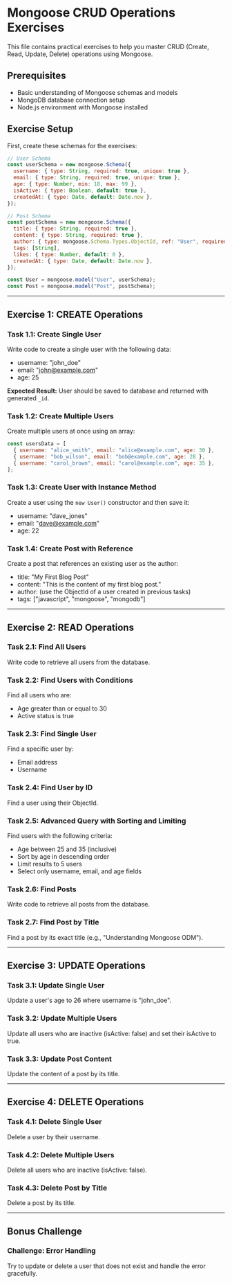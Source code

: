# Mongoose CRUD Operations Exercises

This file contains practical exercises to help you master CRUD (Create, Read, Update, Delete) operations using Mongoose.

## Prerequisites

- Basic understanding of Mongoose schemas and models
- MongoDB database connection setup
- Node.js environment with Mongoose installed

## Exercise Setup

First, create these schemas for the exercises:

```javascript
// User Schema
const userSchema = new mongoose.Schema({
  username: { type: String, required: true, unique: true },
  email: { type: String, required: true, unique: true },
  age: { type: Number, min: 18, max: 99 },
  isActive: { type: Boolean, default: true },
  createdAt: { type: Date, default: Date.now },
});

// Post Schema
const postSchema = new mongoose.Schema({
  title: { type: String, required: true },
  content: { type: String, required: true },
  author: { type: mongoose.Schema.Types.ObjectId, ref: "User", required: true },
  tags: [String],
  likes: { type: Number, default: 0 },
  createdAt: { type: Date, default: Date.now },
});

const User = mongoose.model("User", userSchema);
const Post = mongoose.model("Post", postSchema);
```

---

## Exercise 1: CREATE Operations

### Task 1.1: Create Single User

Write code to create a single user with the following data:

- username: "john_doe"
- email: "john@example.com"
- age: 25

**Expected Result:** User should be saved to database and returned with generated `_id`.

### Task 1.2: Create Multiple Users

Create multiple users at once using an array:

```javascript
const usersData = [
  { username: "alice_smith", email: "alice@example.com", age: 30 },
  { username: "bob_wilson", email: "bob@example.com", age: 28 },
  { username: "carol_brown", email: "carol@example.com", age: 35 },
];
```

### Task 1.3: Create User with Instance Method

Create a user using the `new User()` constructor and then save it:

- username: "dave_jones"
- email: "dave@example.com"
- age: 22

### Task 1.4: Create Post with Reference

Create a post that references an existing user as the author:

- title: "My First Blog Post"
- content: "This is the content of my first blog post."
- author: (use the ObjectId of a user created in previous tasks)
- tags: ["javascript", "mongoose", "mongodb"]

---

## Exercise 2: READ Operations

### Task 2.1: Find All Users

Write code to retrieve all users from the database.

### Task 2.2: Find Users with Conditions

Find all users who are:

- Age greater than or equal to 30
- Active status is true

### Task 2.3: Find Single User

Find a specific user by:

- Email address
- Username

### Task 2.4: Find User by ID

Find a user using their ObjectId.

### Task 2.5: Advanced Query with Sorting and Limiting

Find users with the following criteria:

- Age between 25 and 35 (inclusive)
- Sort by age in descending order
- Limit results to 5 users
- Select only username, email, and age fields

### Task 2.6: Find Posts

Write code to retrieve all posts from the database.

### Task 2.7: Find Post by Title

Find a post by its exact title (e.g., "Understanding Mongoose ODM").

---

## Exercise 3: UPDATE Operations

### Task 3.1: Update Single User

Update a user's age to 26 where username is "john_doe".

### Task 3.2: Update Multiple Users

Update all users who are inactive (isActive: false) and set their isActive to true.

### Task 3.3: Update Post Content

Update the content of a post by its title.

---

## Exercise 4: DELETE Operations

### Task 4.1: Delete Single User

Delete a user by their username.

### Task 4.2: Delete Multiple Users

Delete all users who are inactive (isActive: false).

### Task 4.3: Delete Post by Title

Delete a post by its title.

---

## Bonus Challenge

### Challenge: Error Handling

Try to update or delete a user that does not exist and handle the error gracefully.
